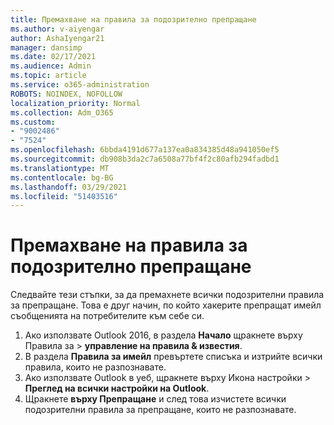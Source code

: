 ```yaml
---
title: Премахване на правила за подозрително препращане
ms.author: v-aiyengar
author: AshaIyengar21
manager: dansimp
ms.date: 02/17/2021
ms.audience: Admin
ms.topic: article
ms.service: o365-administration
ROBOTS: NOINDEX, NOFOLLOW
localization_priority: Normal
ms.collection: Adm_O365
ms.custom:
- "9002486"
- "7524"
ms.openlocfilehash: 6bbda4191d677a137ea0a834385d48a941050ef5
ms.sourcegitcommit: db908b3da2c7a6508a77bf4f2c80afb294fadbd1
ms.translationtype: MT
ms.contentlocale: bg-BG
ms.lasthandoff: 03/29/2021
ms.locfileid: "51403516"
---
```

# <a name="remove-suspicious-forwarding-rules"></a>Премахване на правила за подозрително препращане

Следвайте тези стъпки, за да премахнете всички подозрителни правила за препращане. Това е друг начин, по който хакерите препращат имейл съобщенията на потребителите към себе си.

1. Ако използвате Outlook 2016, в раздела **Начало** щракнете върху Правила за   >  **управление на правила & известия**. 
1. В раздела **Правила за имейл** превъртете списъка и изтрийте всички правила, които не разпознавате.
1. Ако използвате Outlook в уеб,  щракнете върху Икона настройки > **Преглед на всички настройки на Outlook**.
1. Щракнете **върху Препращане** и след това изчистете всички подозрителни правила за препращане, които не разпознавате.
